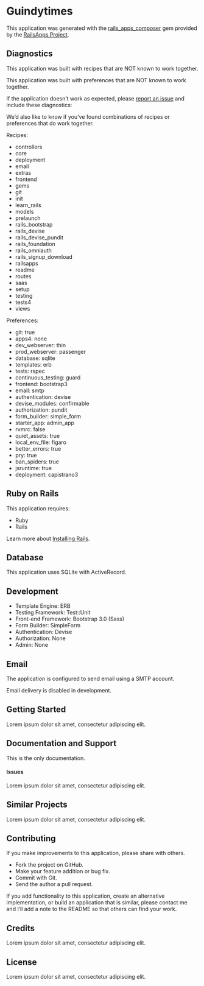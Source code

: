 Guindytimes
=========

This application was generated with the [rails_apps_composer](https://github.com/RailsApps/rails_apps_composer) gem
provided by the [RailsApps Project](http://railsapps.github.io/).

Diagnostics
-----------

This application was built with recipes that are NOT known to work together.

This application was built with preferences that are NOT known to work
together.

If the application doesn’t work as expected, please [report an issue](https://github.com/RailsApps/rails_apps_composer/issues)
and include these diagnostics:

We’d also like to know if you’ve found combinations of recipes or
preferences that do work together.

Recipes:

* controllers
* core
* deployment
* email
* extras
* frontend
* gems
* git
* init
* learn_rails
* models
* prelaunch
* rails_bootstrap
* rails_devise
* rails_devise_pundit
* rails_foundation
* rails_omniauth
* rails_signup_download
* railsapps
* readme
* routes
* saas
* setup
* testing
* tests4
* views

Preferences:

* git: true
* apps4: none
* dev_webserver: thin
* prod_webserver: passenger
* database: sqlite
* templates: erb
* tests: rspec
* continuous_testing: guard
* frontend: bootstrap3
* email: smtp
* authentication: devise
* devise_modules: confirmable
* authorization: pundit
* form_builder: simple_form
* starter_app: admin_app
* rvmrc: false
* quiet_assets: true
* local_env_file: figaro
* better_errors: true
* pry: true
* ban_spiders: true
* jsruntime: true
* deployment: capistrano3

Ruby on Rails
-------------

This application requires:

-   Ruby
-   Rails

Learn more about [Installing Rails](http://railsapps.github.io/installing-rails.html).

Database
--------

This application uses SQLite with ActiveRecord.

Development
-----------

-   Template Engine: ERB
-   Testing Framework: Test::Unit
-   Front-end Framework: Bootstrap 3.0 (Sass)
-   Form Builder: SimpleForm
-   Authentication: Devise
-   Authorization: None
-   Admin: None

Email
-----

The application is configured to send email using a SMTP account.

Email delivery is disabled in development.

Getting Started
---------------

Lorem ipsum dolor sit amet, consectetur adipiscing elit.

Documentation and Support
-------------------------

This is the only documentation.

#### Issues

Lorem ipsum dolor sit amet, consectetur adipiscing elit.

Similar Projects
----------------

Lorem ipsum dolor sit amet, consectetur adipiscing elit.

Contributing
------------

If you make improvements to this application, please share with others.

-   Fork the project on GitHub.
-   Make your feature addition or bug fix.
-   Commit with Git.
-   Send the author a pull request.

If you add functionality to this application, create an alternative
implementation, or build an application that is similar, please contact
me and I’ll add a note to the README so that others can find your work.

Credits
-------

Lorem ipsum dolor sit amet, consectetur adipiscing elit.

License
-------

Lorem ipsum dolor sit amet, consectetur adipiscing elit.
